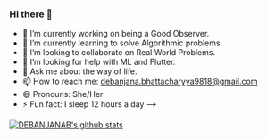 ### Hi there 👋
- 🔭 I’m currently working on being a Good Observer.
- 🌱 I’m currently learning to solve Algorithmic problems.
- 👯 I’m looking to collaborate on Real World Problems.
- 🤔 I’m looking for help with ML and Flutter.
- 💬 Ask me about the way of life.
- 📫 How to reach me: debanjana.bhattacharyya9818@gmail.com
- 😄 Pronouns: She/Her
- ⚡ Fun fact: I sleep 12 hours a day
-->

[![DEBANJANAB's github stats](https://github-readme-stats.vercel.app/api?username=DEBANJANAB)](https://github.com/DEBANJANAB/github-readme-stats)
